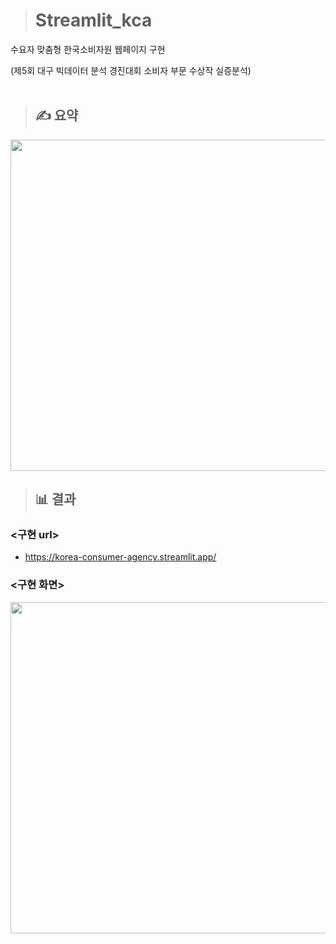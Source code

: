 > # Streamlit_kca
수요자 맞춤형 한국소비자원 웹페이지 구현

(제5회 대구 빅데이터 분석 경진대회 소비자 부문 수상작 실증분석)
<br/>
<br/>

> ## ✍ 요약
<img src="https://github.com/tgwon/Streamlit_kca/assets/102985590/dde5ce7a-a339-4ad5-a6be-9f56ff70c1d5"  width="550" height="530">
<br/>
  
> ## 📊 결과

### <구현 url>
- https://korea-consumer-agency.streamlit.app/

### <구현 화면>
<img src="https://github.com/tgwon/Streamlit_kca/assets/102985590/7fe5b6d1-5902-487e-8f53-f027fe93906f"  width="760" height="530">
